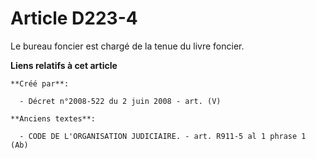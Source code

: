 # Article D223-4

Le bureau foncier est chargé de la tenue du livre foncier.

**Liens relatifs à cet article**

	**Créé par**:

	  - Décret n°2008-522 du 2 juin 2008 - art. (V)

	**Anciens textes**:

	  - CODE DE L'ORGANISATION JUDICIAIRE. - art. R911-5 al 1 phrase 1 (Ab)
